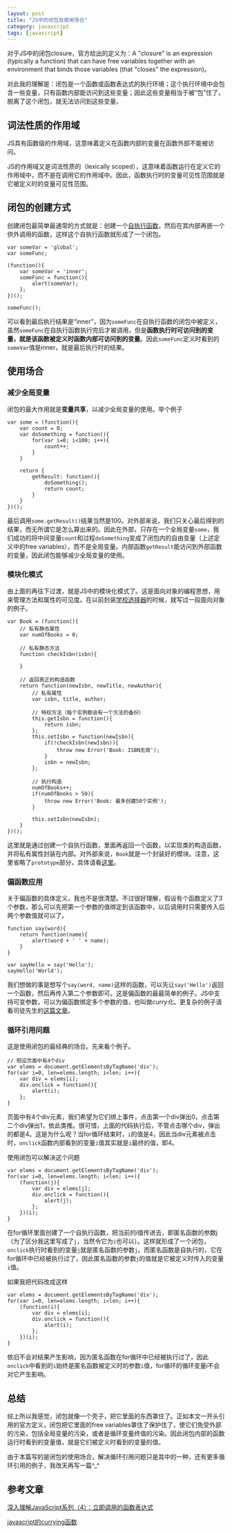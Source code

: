 ```yaml
---
layout: post
title: "JS中的闭包及使用场合"
category: javascript
tags: [javascript]
---
```


对于JS中的闭包closure，官方给出的定义为：A "closure" is an expression (typically a function) that can have free variables together with an environment that binds those variables (that "closes" the expression)。

对此我的理解是：闭包是一个函数或函数表达式的执行环境；这个执行环境中会包含一些变量，只有函数内部能访问到这些变量；因此这些变量相当于被“包”住了，脱离了这个闭包，就无法访问到这些变量。

<!-- more -->

词法性质的作用域
-----------------
JS具有函数级的作用域，这意味着定义在函数内部的变量在函数外部不能被访问。

JS的作用域又是词法性质的（lexically scoped），这意味着函数运行在定义它的作用域中，而不是在调用它的作用域中。因此，函数执行时的变量可见性范围就是它被定义时的变量可见性范围。



闭包的创建方式
----------------
创建闭包最简单最通常的方式就是：创建一个[自执行函数](http://www.cnblogs.com/TomXu/archive/2011/12/31/2289423.html)，然后在其内部再嵌一个供外调用的函数，这样这个自执行函数就形成了一个闭包。

    var someVar = 'global';
    var someFunc;

    (function(){
        var someVar = 'inner';
        someFunc = function(){
            alert(someVar);
        };
    })();

    someFunc();

可以看到最后执行结果是“inner”，因为`someFunc`在自执行函数的闭包中被定义，虽然`someFunc`在自执行函数执行完后才被调用，但是**函数执行时可访问到的变量，就是该函数被定义时函数内部可访问到的变量**。因此`someFunc`定义时看到的`someVar`值是inner，就是最后执行时的结果。



使用场合
----------

### 减少全局变量 ###

闭包的最大作用就是**变量共享**，以减少全局变量的使用。举个例子

    var some = (function(){
        var count = 0;
        var doSomething = function(){
            for(var i=0; i<100; i++){
                count++;
            }
        }

        return {
            getResult: function(){
                doSomething();
                return count;
            }
        }
    })();

最后调用`some.getResult()`结果当然是100。对外部来说，我们只关心最后得到的结果，而无所谓它是怎么算出来的。因此在外部，只存在一个全局变量`some`，我们成功的将中间变量`count`和过程`doSomething`变成了闭包内的自由变量（上述定义中的free variables），而不是全局变量。内部函数`getResult`能访问到外部函数的变量，因此闭包能够减少全局变量的使用。


### 模块化模式 ###

由上面的再往下过渡，就是JS中的模块化模式了。这是面向对象的编程思想，用来管理方法和属性的可见度。在以前封装[学校选择器](/blog/2015/01/step-by-step-js-component-schoolbox-2.html#封装设计模式)的时候，就写过一段面向对象的例子。

    var Book = (function(){
        // 私有静态属性
        var numOfBooks = 0;

        // 私有静态方法
        function checkIsbn(isbn){

        }

        // 返回真正的构造函数
        return function(newIsbn, newTitle, newAuthor){
            // 私有属性
            var isbn, title, author;

            // 特权方法（每个实例都会有一个方法的备份）
            this.getIsbn = function(){
                return isbn;
            };
            this.setIsbn = function(newIsbn){
                if(!checkIsbn(newIsbn)){
                    throw new Error('Book: ISBN无效');
                }
                isbn = newIsbn;
            };

            // 执行构造
            numOfBooks++;
            if(numOfBooks > 50){
                throw new Error('Book: 最多创建50个实例');
            }

            this.setIsbn(newIsbn);
        }
    })();

这里就是通过创建一个自执行函数，里面再返回一个函数，以实现类的构造函数，并将私有属性封装在内部。对外部来说，`Book`就是一个封装好的模块。注意，这里省略了`prototype`部分，具体请看[这里](/blog/2015/01/step-by-step-js-component-schoolbox-2.html#封装设计模式)。


### 偏函数应用 ###

关于偏函数的具体定义，我也不是很清楚。不过很好理解，假设有个函数定义了3个参数，那么可以先把第一个参数的值绑定到该函数中，以后调用时只需要传入后两个参数值就可以了。

    function say(word){
        return function(name){
            alert(word + ' ' + name);
        }
    }

    var sayHello = say('Hello');
    sayHello('World');

我们想做的事是想写个`say(word, name)`这样的函数，可以先让`say('Hello')`返回一个函数，然后再传入第二个参数即可。这是偏函数的最最简单的例子。JS中支持可变参数，可以为偏函数绑定多个参数的值，也叫做*curry化*。更复杂的例子请看司徒先生的[这篇文章](http://www.cnblogs.com/rubylouvre/archive/2009/11/09/1598761.html)。


### 循环引用问题 ###

这是使用闭包的最经典的场合。先来看个例子。

    // 假设页面中有4个div
    var elems = document.getElementsByTagName('div');
    for(var i=0, len=elems.length; i<len; i++){
        var div = elems[i];
        div.onclick = function(){
            alert(i);
        };
    }

页面中有4个div元素，我们希望为它们绑上事件，点击第一个div弹出0，点击第二个div弹出1，依此类推。很可惜，上面的代码执行后，不管点击哪个div，弹出的都是4。这是为什么呢？当for循环结束时，`i`的值是4，因此当div元素被点击时，`onclick`函数内部看到的变量`i`值其实就是`i`最终的值，即4。

使用闭包可以解决这个问题

    var elems = document.getElementsByTagName('div');
    for(var i=0, len=elems.length; i<len; i++){
        (function(j){
            var div = elems[j];
            div.onclick = function(){
                alert(j);
            };
        })(i);
    }

在for循环里面创建了一个自执行函数，把当前的i值传进去，即匿名函数的参数j（为了区分我这里写成了`j`，当然令它为`i`也可以）。这样就形成了一个闭包，`onclick`执行时看到的变量`j`就是匿名函数的参数`j`。而匿名函数是自执行的，它在for循环中已经被执行过了，因此匿名函数的参数`j`的值就是它被定义时传入的变量`i`值。

如果我把代码改成这样

    var elems = document.getElementsByTagName('div');
    for(var i=0, len=elems.length; i<len; i++){
        (function(i){
            var div = elems[i];
            div.onclick = function(){
                alert(i);
            };
        })(i);
    }

依旧不会对结果产生影响，因为匿名函数在for循环中已经被执行过了，因此`onclick`中看到的`i`始终是匿名函数被定义时的参数`i`值，for循环的循环变量i不会对它产生影响。



总结
------
综上所以我感觉，闭包就像一个壳子，把它里面的东西罩住了。正如本文一开头引用的官方定义，闭包把它里面的free variables罩住了保护住了，使它们免受外部的污染，包括全局变量的污染，或者是循环变量终值的污染。因此闭包内部的函数运行时看到的变量值，就是它们被定义时看到的变量的值。

由于本篇写的是闭包的使用场合，解决循环引用问题只是其中的一种，还有更多循环引用的例子，我改天再写一篇^_^



参考文章
----------
[深入理解JavaScript系列（4）：立即调用的函数表达式](http://www.cnblogs.com/TomXu/archive/2011/12/31/2289423.html)

[javascript的currying函数](http://www.cnblogs.com/rubylouvre/archive/2009/11/09/1598761.html)
